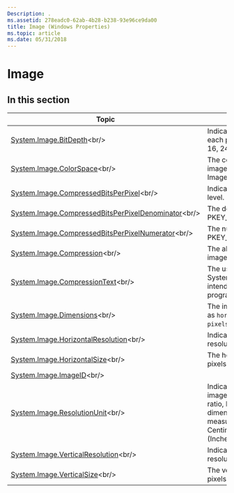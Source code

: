 ```yaml
---
Description: .
ms.assetid: 278eadc0-62ab-4b28-b238-93e96ce9da00
title: Image (Windows Properties)
ms.topic: article
ms.date: 05/31/2018
---
```


# Image

## In this section



| Topic                                                                                                                        | Description                                                                                                                                                                                                                               |
|------------------------------------------------------------------------------------------------------------------------------|-------------------------------------------------------------------------------------------------------------------------------------------------------------------------------------------------------------------------------------------|
| [System.Image.BitDepth](https://msdn.microsoft.com/library/Bb787445(v=VS.85).aspx)<br/>                                                   | Indicates how many bits are used in each pixel of the image. (Usually 8, 16, 24, or 32).<br/>                                                                                                                                       |
| [System.Image.ColorSpace](https://msdn.microsoft.com/library/Bb787447(v=VS.85).aspx)<br/>                                               | The colorspace embedded in the image. Taken from the Exchangeable Image File (EXIF) information.<br/>                                                                                                                               |
| [System.Image.CompressedBitsPerPixel](https://msdn.microsoft.com/library/Bb787449(v=VS.85).aspx)<br/>                       | Indicates the image compression level. <br/>                                                                                                                                                                                        |
| [System.Image.CompressedBitsPerPixelDenominator](https://msdn.microsoft.com/library/Bb787451(v=VS.85).aspx)<br/> | The denominator of PKEY\_Image\_CompressedBitsPerPixel.<br/>                                                                                                                                                                        |
| [System.Image.CompressedBitsPerPixelNumerator](https://msdn.microsoft.com/library/Bb787452(v=VS.85).aspx)<br/>     | The numerator of PKEY\_Image\_CompressedBitsPerPixel.<br/>                                                                                                                                                                          |
| [System.Image.Compression](https://msdn.microsoft.com/library/Bb787454(v=VS.85).aspx)<br/>                                             | The algorithm used to compress the image.<br/>                                                                                                                                                                                      |
| [System.Image.CompressionText](https://msdn.microsoft.com/library/Bb787456(v=VS.85).aspx)<br/>                                     | The user-friendly form of System.Image.Compression. Not intended to be parsed programmatically.<br/>                                                                                                                                |
| [System.Image.Dimensions](https://msdn.microsoft.com/library/Bb787458(v=VS.85).aspx)<br/>                                               | The image dimensions in string format as `horizontal pixels x vertical pixels`. For example, `3080x2100`.<br/>                                                                                                                      |
| [System.Image.HorizontalResolution](https://msdn.microsoft.com/library/Bb787460(v=VS.85).aspx)<br/>                           | Indicates the number of pixels per resolution unit in the image width.<br/>                                                                                                                                                         |
| [System.Image.HorizontalSize](https://msdn.microsoft.com/library/Bb787462(v=VS.85).aspx)<br/>                                       | The horizontal size of the image, in pixels.<br/>                                                                                                                                                                                   |
| [System.Image.ImageID](https://msdn.microsoft.com/library/Bb787464(v=VS.85).aspx)<br/>                                                     |                                                                                                                                                                                                                                           |
| [System.Image.ResolutionUnit](https://msdn.microsoft.com/library/Bb787466(v=VS.85).aspx)<br/>                                       | Indicates the resolution units. Used for images with a non-square aspect ratio, but without meaningful absolute dimensions. 1 = No absolute unit of measurement. 2 = Inches. 3 = Centimeters. The default value is 2 (Inches).<br/> |
| [System.Image.VerticalResolution](https://msdn.microsoft.com/library/Bb787468(v=VS.85).aspx)<br/>                               | Indicates the number of pixels per resolution unit in the image height.<br/>                                                                                                                                                        |
| [System.Image.VerticalSize](https://msdn.microsoft.com/library/Bb787470(v=VS.85).aspx)<br/>                                           | The vertical size of the image, in pixels.<br/>                                                                                                                                                                                     |



 

 

 




